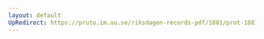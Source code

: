 ```yaml
---
layout: default
UpRedirect: https://pruto.im.uu.se/riksdagen-records-pdf/1881/prot-1881--fk--012/prot-1881--fk--012_021.pdf
---
```

